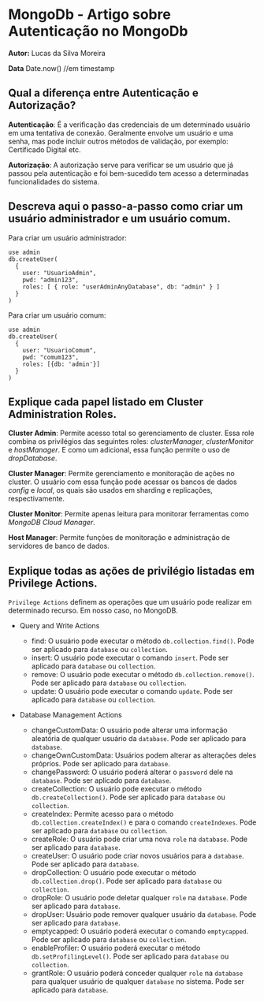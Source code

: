 # MongoDb - Artigo sobre Autenticação no MongoDb

**Autor:** Lucas da Silva Moreira

**Data** Date.now() //em timestamp

## Qual a diferença entre Autenticação e Autorização?

**Autenticação**: É a verificação das credenciais de um determinado usuário em uma tentativa de conexão. Geralmente envolve um usuário e uma senha, mas pode incluir outros métodos de validação, por exemplo: Certificado Digital etc.

**Autorização**: A autorização serve para verificar se um usuário que já passou pela autenticação e foi bem-sucedido tem acesso a determinadas funcionalidades do sistema.

## Descreva aqui o passo-a-passo como criar um usuário administrador e um usuário comum.

Para criar um usuário administrador:

```
use admin
db.createUser(
  {
    user: "UsuarioAdmin",
    pwd: "admin123",
    roles: [ { role: "userAdminAnyDatabase", db: "admin" } ]
  }
)
```

Para criar um usuário comum:

```
use admin
db.createUser(
  {
    user: "UsuarioComum",
    pwd: "comum123",
    roles: [{db: 'admin'}]
  }
)
```

## Explique cada papel listado em Cluster Administration Roles.

**Cluster Admin**: Permite acesso total so gerenciamento de cluster. Essa role combina os privilégios das seguintes roles: *clusterManager*, *clusterMonitor* e *hostManager*. E como um adicional, essa função permite o uso de *dropDatabase*.

**Cluster Manager**: Permite gerenciamento e monitoração de ações no cluster. O usuário com essa função pode acessar os bancos de dados *config* e *local*, os quais são usados em sharding e replicações, respectivamente.

**Cluster Monitor**: Permite apenas leitura para monitorar ferramentas como *MongoDB Cloud Manager*.

**Host Manager**: Permite funções de monitoração e administração de servidores de banco de dados.

## Explique todas as ações de privilégio listadas em Privilege Actions.

`Privilege Actions` definem as operações que um usuário pode realizar em determinado recurso. Em nosso caso, no MongoDB.

* Query and Write Actions
	* find: O usuário pode executar o método `db.collection.find()`. Pode ser aplicado para `database` ou `collection`.
	* insert: O usuário pode executar o comando `insert`. Pode ser aplicado para `database` ou `collection`.
	* remove: O usuário pode executar o método `db.collection.remove()`. Pode ser aplicado para `database` ou `collection`.
	* update: O usuário pode executar o comando `update`. Pode ser aplicado para `database` ou `collection`.

* Database Management Actions
	* changeCustomData: O usuário pode alterar uma informação aleatória de qualquer usuário da `database`. Pode ser aplicado para `database`.
	* changeOwnCustomData: Usuários podem alterar as alterações deles próprios. Pode ser aplicado para `database`.
	* changePassword: O usuário poderá alterar o `password` dele na `database`.	Pode ser aplicado para `database`.
	* createCollection: O usuário pode executar o método `db.createCollection()`. Pode ser aplicado para `database` ou `collection`.
	* createIndex: Permite acesso para o método `db.collection.createIndex()` e para o comando `createIndexes`. Pode ser aplicado para `database` ou `collection`.
	* createRole: O usuário pode criar uma nova `role` na `database`. Pode ser aplicado para `database`.
	* createUser: O usuário pode criar novos usuários para a `database`. Pode ser aplicado para `database`.
	* dropCollection: O usuário pode executar o método `db.collection.drop()`. Pode ser aplicado para `database` ou `collection`.
	* dropRole: O usuário pode deletar qualquer `role` na `database`. Pode ser aplicado para `database`.
	* dropUser: Usuário pode remover qualquer usuário da `database`. Pode ser aplicado para `database`.
	* emptycapped: O usuário poderá executar o comando `emptycapped`. Pode ser aplicado para `database` ou `collection`.
	* enableProfiler: O usuário poderá executar o método `db.setProfilingLevel()`. Pode ser aplicado para `database` ou `collection`.
	* grantRole: O usuário poderá conceder qualquer `role` na `database` para qualquer usuário de qualquer `database` no sistema. Pode ser aplicado para `database`.